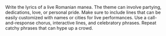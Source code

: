 Write the lyrics of a live Romanian manea. The theme can involve partying, dedications, love, or personal pride. Make sure to include lines that can be easily customized with names or cities for live performances. Use a call-and-response chorus, interactive lines, and celebratory phrases. Repeat catchy phrases that can hype up a crowd.